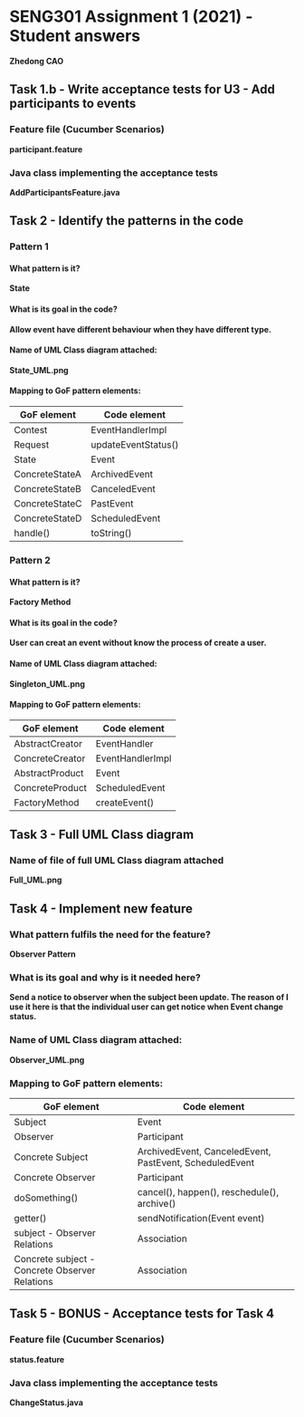 # SENG301 Assignment 1 (2021) - Student answers

**Zhedong CAO**

## Task 1.b - Write acceptance tests for U3 - Add participants to events

### Feature file (Cucumber Scenarios)

**participant.feature**

### Java class implementing the acceptance tests

**AddParticipantsFeature.java**

## Task 2 - Identify the patterns in the code

### Pattern 1

#### What pattern is it?

**State**

#### What is its goal in the code?

**Allow event have different behaviour when they have different type.**

#### Name of UML Class diagram attached:

**State_UML.png**

#### Mapping to GoF pattern elements:

| GoF element | Code element |
| ----------- | ------------ |
| Contest        | EventHandlerImpl    |
| Request        | updateEventStatus() |
| State          | Event               |
| ConcreteStateA | ArchivedEvent       |
| ConcreteStateB | CanceledEvent       |
| ConcreteStateC | PastEvent           |
| ConcreteStateD | ScheduledEvent      |
| handle()       | toString()          |


### Pattern 2

#### What pattern is it?

**Factory Method**

#### What is its goal in the code?

**User can creat an event without know the process of create a user.**

#### Name of UML Class diagram attached:

**Singleton_UML.png**

#### Mapping to GoF pattern elements:

| GoF element | Code element |
| ----------- | ------------ |
| AbstractCreator | EventHandler     |
| ConcreteCreator | EventHandlerImpl |
| AbstractProduct | Event            |
| ConcreteProduct | ScheduledEvent   |
| FactoryMethod   | createEvent()    |

## Task 3 - Full UML Class diagram

### Name of file of full UML Class diagram attached

**Full_UML.png**

## Task 4 - Implement new feature

### What pattern fulfils the need for the feature?

**Observer Pattern**

### What is its goal and why is it needed here?

**Send a notice to observer when the subject been update. The reason of I use it here is that the individual user can get notice when Event change status.**

### Name of UML Class diagram attached:

**Observer_UML.png**

### Mapping to GoF pattern elements:

| GoF element | Code element |
| ----------- | ------------ |
| Subject                                        | Event                                                   |
| Observer                                       | Participant                                             |
| Concrete Subject                               | ArchivedEvent, CanceledEvent, PastEvent, ScheduledEvent |
| Concrete Observer                              | Participant                                             |
| doSomething()                                  | cancel(), happen(), reschedule(), archive()             |
| getter()                                       | sendNotification(Event event)                                              |
| subject - Observer Relations                   | Association                                             |
| Concrete subject - Concrete Observer Relations | Association                                             |

## Task 5 - BONUS - Acceptance tests for Task 4

### Feature file (Cucumber Scenarios)

**status.feature**

### Java class implementing the acceptance tests

**ChangeStatus.java**
